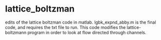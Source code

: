 # lattice_boltzman
edits of the lattice boltzman code in matlab. lgbk_expnd_abby.m is the final code, and requires the txt file to run. This code modifies the lattice-boltzmann program in order to look at flow directed through channels.

